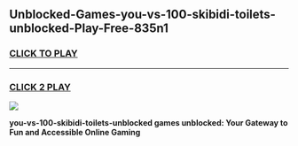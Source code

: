 
## Unblocked-Games-you-vs-100-skibidi-toilets-unblocked-Play-Free-835n1
<h3>
<a href="https://premium76.site?title=you-vs-100-skibidi-toilets-unblocked&ref=21A">CLICK TO PLAY</a></h3>
<hr>

<h3>
<a href="https://premium76.site?title=you-vs-100-skibidi-toilets-unblocked&ref=21A">CLICK 2 PLAY</a>
  
</h3>

<a href="https://premium76.site?title=you-vs-100-skibidi-toilets-unblocked&ref=21A"><img src="https://clearcache.store/games.png"></a>


**you-vs-100-skibidi-toilets-unblocked games unblocked: Your Gateway to Fun and Accessible Online Gaming**
